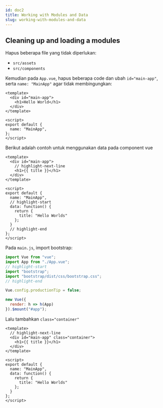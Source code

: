 ```yaml
---
id: doc2
title: Working with Modules and Data
slug: working-with-modules-and-data
---
```


## Cleaning up and loading a modules

Hapus beberapa file yang tidak diperlukan:

- `src/assets`
- `src/components`

Kemudian pada `App.vue`, hapus beberapa code dan ubah `id="main-app"`, serta `name: "MainApp"` agar tidak membingungkan:

```vue title="src/App.vue"
<template>
  <div id="main-app">
    <h1>Hello World</h1>
  </div>
</template>

<script>
export default {
  name: "MainApp",
};
</script>
```

Berikut adalah contoh untuk menggunakan data pada component vue

```vue title="src/App.vue"
<template>
  <div id="main-app">
    // highlight-next-line
    <h1>{{ title }}</h1>
  </div>
</template>

<script>
export default {
  name: "MainApp",
  // highlight-start
  data: function() {
    return {
      title: "Hello Worlds"
    };
  }
  // highlight-end
};
</script>
```

Pada `main.js`, import bootstrap:

```javascript title="src/main.js"
import Vue from "vue";
import App from "./App.vue";
// highlight-start
import "bootstrap";
import "bootstrap/dist/css/bootstrap.css";
// highlight-end

Vue.config.productionTip = false;

new Vue({
  render: h => h(App)
}).$mount("#app");
```

Lalu tambahkan `class="container"`

```vue title="src/App.vue"
<template>
  // highlight-next-line
  <div id="main-app" class="container">
    <h1>{{ title }}</h1>
  </div>
</template>

<script>
export default {
  name: "MainApp",
  data: function() {
    return {
      title: "Hello Worlds"
    };
  }
};
</script>
```
